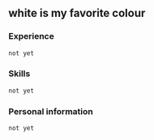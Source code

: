 ## white is my favorite colour 



### Experience
```markdown
not yet
```
### Skills
```markdown
not yet
```
### Personal information
```markdown
not yet
```


